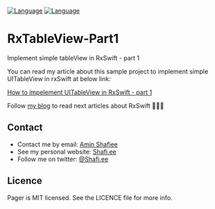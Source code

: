 
[![Language](https://img.shields.io/badge/swift-4.2-green.svg)](http://swift.org) [![Language](https://img.shields.io/badge/RxSwift-4.2-purple.svg)](http://swift.org)

# RxTableView-Part1
Implement simple tableView in RxSwift - part 1

You can read my article about this sample project to implement simple UITableView in rxSwift at below link:

[How to impelement UITableView in RxSwift - part 1](https://virgool.io/@shafi.ee/uitableview-in-rxswift-part-1-tfj4dz03f1xp)

Follow [my blog](https://virgool.io/@shafi.ee/) to read next articles about RxSwift 🌹🙏🏻 

## Contact
- Contact me by email: [Amin Shafiee](mailto:amin@shafi.ee) 
- See my personal website: [Shafi.ee](http://www.shafi.ee)
- Follow me on twitter: [@Shafi.ee](http://twitter.com/shafi.ee)


## Licence
Pager is MIT licensed. See the LICENCE file for more info.
